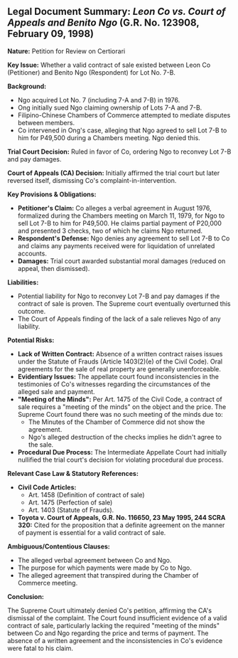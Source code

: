 ## Legal Document Summary: *Leon Co vs. Court of Appeals and Benito Ngo* (G.R. No. 123908, February 09, 1998)

**Nature:** Petition for Review on Certiorari

**Key Issue:** Whether a valid contract of sale existed between Leon Co (Petitioner) and Benito Ngo (Respondent) for Lot No. 7-B.

**Background:**

*   Ngo acquired Lot No. 7 (including 7-A and 7-B) in 1976.
*   Ong initially sued Ngo claiming ownership of Lots 7-A and 7-B.
*   Filipino-Chinese Chambers of Commerce attempted to mediate disputes between members.
*   Co intervened in Ong's case, alleging that Ngo agreed to sell Lot 7-B to him for P49,500 during a Chambers meeting. Ngo denied this.

**Trial Court Decision:** Ruled in favor of Co, ordering Ngo to reconvey Lot 7-B and pay damages.

**Court of Appeals (CA) Decision:** Initially affirmed the trial court but later reversed itself, dismissing Co's complaint-in-intervention.

**Key Provisions & Obligations:**

*   **Petitioner's Claim:** Co alleges a verbal agreement in August 1976, formalized during the Chambers meeting on March 11, 1979, for Ngo to sell Lot 7-B to him for P49,500. He claims partial payment of P20,000 and presented 3 checks, two of which he claims Ngo returned.
*   **Respondent's Defense:** Ngo denies any agreement to sell Lot 7-B to Co and claims any payments received were for liquidation of unrelated accounts.
*   **Damages:** Trial court awarded substantial moral damages (reduced on appeal, then dismissed).

**Liabilities:**

*   Potential liability for Ngo to reconvey Lot 7-B and pay damages if the contract of sale is proven. The Supreme court eventually overturned this outcome.
*   The Court of Appeals finding of the lack of a sale relieves Ngo of any liability.

**Potential Risks:**

*   **Lack of Written Contract:** Absence of a written contract raises issues under the Statute of Frauds (Article 1403(2)(e) of the Civil Code). Oral agreements for the sale of real property are generally unenforceable.
*   **Evidentiary Issues:** The appellate court found inconsistencies in the testimonies of Co's witnesses regarding the circumstances of the alleged sale and payment.
*   **"Meeting of the Minds":** Per Art. 1475 of the Civil Code, a contract of sale requires a "meeting of the minds" on the object and the price. The Supreme Court found there was no such meeting of the minds due to: 
    *   The Minutes of the Chamber of Commerce did not show the agreement.
    *   Ngo's alleged destruction of the checks implies he didn't agree to the sale.
*   **Procedural Due Process:** The Intermediate Appellate Court had initially nullified the trial court's decision for violating procedural due process.

**Relevant Case Law & Statutory References:**

*   **Civil Code Articles:**
    *   Art. 1458 (Definition of contract of sale)
    *   Art. 1475 (Perfection of sale)
    *   Art. 1403 (Statute of Frauds).
*   **Toyota v. Court of Appeals, G.R. No. 116650, 23 May 1995, 244 SCRA 320:** Cited for the proposition that a definite agreement on the manner of payment is essential for a valid contract of sale.

**Ambiguous/Contentious Clauses:**

*   The alleged verbal agreement between Co and Ngo.
*   The purpose for which payments were made by Co to Ngo.
*   The alleged agreement that transpired during the Chamber of Commerce meeting.

**Conclusion:**

The Supreme Court ultimately denied Co's petition, affirming the CA's dismissal of the complaint. The Court found insufficient evidence of a valid contract of sale, particularly lacking the required "meeting of the minds" between Co and Ngo regarding the price and terms of payment. The absence of a written agreement and the inconsistencies in Co's evidence were fatal to his claim.
